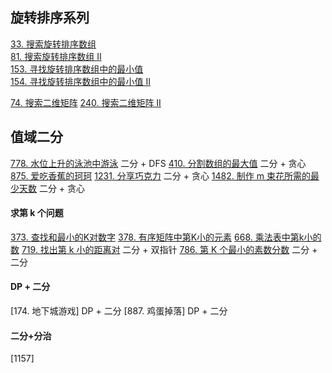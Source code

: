 ## 旋转排序系列
[33. 搜索旋转排序数组](https://leetcode-cn.com/problems/search-in-rotated-sorted-array/)  
[81. 搜索旋转排序数组 II](https://leetcode-cn.com/problems/search-in-rotated-sorted-array-ii/)  
[153. 寻找旋转排序数组中的最小值](https://leetcode-cn.com/problems/find-minimum-in-rotated-sorted-array/)  
[154. 寻找旋转排序数组中的最小值 II](https://leetcode-cn.com/problems/find-minimum-in-rotated-sorted-array-ii/)  

[74. 搜索二维矩阵](https://leetcode-cn.com/problems/search-a-2d-matrix/)
[240. 搜索二维矩阵 II](https://leetcode-cn.com/problems/search-a-2d-matrix-ii/)

## 值域二分
[778. 水位上升的泳池中游泳](https://leetcode-cn.com/problems/swim-in-rising-water/) 二分 + DFS
[410. 分割数组的最大值](https://leetcode-cn.com/problems/split-array-largest-sum/) 二分 + 贪心
[875. 爱吃香蕉的珂珂](https://leetcode-cn.com/problems/koko-eating-bananas/) 
[1231. 分享巧克力](https://leetcode-cn.com/problems/divide-chocolate/) 二分 + 贪心
[1482. 制作 m 束花所需的最少天数](https://leetcode-cn.com/problems/minimum-number-of-days-to-make-m-bouquets/) 二分 + 贪心

#### 求第 k 个问题
[373. 查找和最小的K对数字](https://leetcode-cn.com/problems/find-k-pairs-with-smallest-sums/)
[378. 有序矩阵中第K小的元素](https://leetcode-cn.com/problems/kth-smallest-element-in-a-sorted-matrix/)
[668. 乘法表中第k小的数](https://leetcode-cn.com/problems/kth-smallest-number-in-multiplication-table/)
[719. 找出第 k 小的距离对](https://leetcode-cn.com/problems/find-k-th-smallest-pair-distance/) 二分 + 双指针
[786. 第 K 个最小的素数分数](https://leetcode-cn.com/problems/k-th-smallest-prime-fraction/) 二分 + 二分



#### DP + 二分
[174. 地下城游戏] DP + 二分
[887. 鸡蛋掉落] DP + 二分

#### 二分+分治
[1157]
